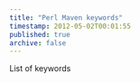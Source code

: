```yaml
---
title: "Perl Maven keywords"
timestamp: 2012-05-02T00:01:55
published: true
archive: false
---
```


List of keywords
